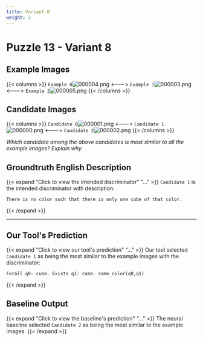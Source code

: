 ```yaml
---
title: Variant 8
weight: 3
---
```


# Puzzle 13 - Variant 8

## Example Images
{{< columns >}}
`Example 0`![000004.png](/clevr-variants/breaking/fovariant-8/render/images/CLEVR_val_000004.png)
<--->
`Example 1`![000003.png](/clevr-variants/breaking/fovariant-8/render/images/CLEVR_val_000003.png)
<--->
`Example 2`![000005.png](/clevr-variants/breaking/fovariant-8/render/images/CLEVR_val_000005.png)
{{< /columns >}}

## Candidate Images
{{< columns >}}
`Candidate 0`![000001.png](/clevr-variants/breaking/fovariant-8/render/images/CLEVR_val_000001.png)
<--->
`Candidate 1`![000000.png](/clevr-variants/breaking/fovariant-8/render/images/CLEVR_val_000000.png)
<--->
`Candidate 2`![000002.png](/clevr-variants/breaking/fovariant-8/render/images/CLEVR_val_000002.png)
{{< /columns >}}

*Which candidate among the above candidates is most similar to all the example images? Explain why.*

## Groundtruth English Description

{{< expand "Click to view the intended discriminator" "..." >}}
`Candidate 1` is the intended discriminator with description:
```plaintext 
There is no color such that there is only one cube of that color.
```
{{< /expand >}}

---



## Our Tool's Prediction

{{< expand "Click to view our tool's prediction" "..." >}}
Our tool selected `Candidate 1` as being the most similar to the example images with the discriminator:
```plaintext
Forall q0: cube. Exists q1: cube. same_color(q0,q1)
```
{{< /expand >}}



## Baseline Output

{{< expand "Click to view the baseline's prediction" "..." >}}
The neural baseline selected `Candidate 2` as being the most similar to the example images.
{{< /expand >}}

